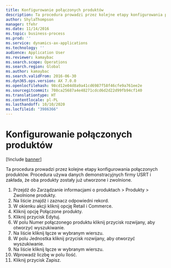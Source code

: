 ```yaml
---
title: Konfigurowanie połączonych produktów
description: Ta procedura prowadzi przez kolejne etapy konfigurowania połączonych produktów.
author: ShylaThompson
manager: tfehr
ms.date: 11/14/2016
ms.topic: business-process
ms.prod: ''
ms.service: dynamics-ax-applications
ms.technology: ''
audience: Application User
ms.reviewer: kamaybac
ms.search.scope: Operations
ms.search.region: Global
ms.author: kamaybac
ms.search.validFrom: 2016-06-30
ms.dyn365.ops.version: AX 7.0.0
ms.openlocfilehash: 98cd12e04d8a9a41cd6987f58f46cfe9a761ee2e
ms.sourcegitcommit: 708ca25687a4e48271cdcd6d2d22d99fb94cf140
ms.translationtype: HT
ms.contentlocale: pl-PL
ms.lasthandoff: 10/10/2020
ms.locfileid: "3986366"
---
```

# <a name="configure-linked-products"></a>Konfigurowanie połączonych produktów

[!include [banner](../../includes/banner.md)]

Ta procedura prowadzi przez kolejne etapy konfigurowania połączonych produktów. Procedura używa danych demonstracyjnych firmy USRT i zakłada, że oba produkty zostały już utworzone i zwolnione.

1. Przejdź do Zarządzanie informacjami o produktach > Produkty > Zwolnione produkty.
2. Na liście znajdź i zaznacz odpowiedni rekord.
3. W okienku akcji kliknij opcję Retail i Commerce.
4. Kliknij opcję Połączone produkty.
5. Kliknij przycisk Edytuj.
6. W polu Numer połączonego produktu kliknij przycisk rozwijany, aby otworzyć wyszukiwanie.
7. Na liście kliknij łącze w wybranym wierszu.
8. W polu Jednostka kliknij przycisk rozwijany, aby otworzyć wyszukiwanie.
9. Na liście kliknij łącze w wybranym wierszu.
10. Wprowadź liczbę w polu Ilość.
11. Kliknij przycisk Zapisz.


